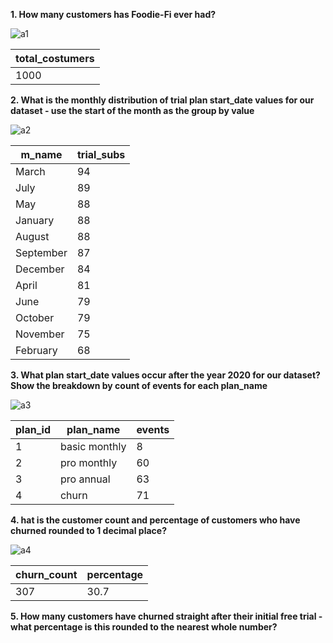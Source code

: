 **1. How many customers has Foodie-Fi ever had?**

![a1](https://user-images.githubusercontent.com/130475600/233702942-3c6827f4-5886-44f5-8132-3223db942b99.PNG)

| total_costumers |
| --------------- |
| 1000            |

**2. What is the monthly distribution of trial plan start_date values for our dataset - use the start of the month as the group by value**

![a2](https://user-images.githubusercontent.com/130475600/233704948-1add19a7-c26d-489c-83e2-b0562f228608.PNG)

| m_name    | trial_subs |
| --------- | ---------- |
| March     | 94         |
| July      | 89         |
| May       | 88         |
| January   | 88         |
| August    | 88         |
| September | 87         |
| December  | 84         |
| April     | 81         |
| June      | 79         |
| October   | 79         |
| November  | 75         |
| February  | 68         |

**3. What plan start_date values occur after the year 2020 for our dataset? Show the breakdown by count of events for each plan_name**

![a3](https://user-images.githubusercontent.com/130475600/233706241-1d7aa62f-c33a-45b2-8b16-739b1e850dbf.PNG)

| plan_id | plan_name     | events |
| ------- | ------------- | ------ |
| 1       | basic monthly | 8      |
| 2       | pro monthly   | 60     |
| 3       | pro annual    | 63     |
| 4       | churn         | 71     |

**4. hat is the customer count and percentage of customers who have churned rounded to 1 decimal place?**

![a4](https://user-images.githubusercontent.com/130475600/233708753-d79ed974-115e-451c-8694-6a391f8f8362.PNG)

| churn_count | percentage |
| ----------- | ---------- |
| 307         | 30.7       |

**5. How many customers have churned straight after their initial free trial - what percentage is this rounded to the nearest whole number?**


